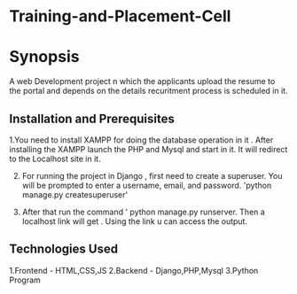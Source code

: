# Training-and-Placement-Cell

Synopsis
========
 A web Development project n which the applicants upload the resume to the portal and depends on the details recuritment process is scheduled in it.
 

Installation and Prerequisites
------------------------------
1.You need to install XAMPP for doing the database operation in it . After installing the XAMPP  launch the PHP and Mysql and start in it. It will redirect to the Localhost site in it.



2. For running the project in Django , first need to create a superuser. You will be prompted to enter a username, email, and password.
   'python manage.py createsuperuser'
   
   


3. After that run the command ' python manage.py runserver. Then a localhost link will get . Using the link u can access the output.


Technologies Used
----------
1.Frontend - HTML,CSS,JS
2.Backend - Django,PHP,Mysql
3.Python Program
